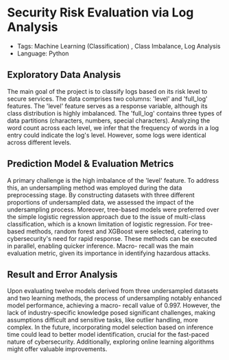 # Security Risk Evaluation via Log Analysis
- Tags: Machine Learning (Classification) , Class Imbalance, Log Analysis
- Language: Python
  
## Exploratory Data Analysis
The main goal of the project is to classify logs based on its risk level to secure services. The data comprises two columns: 'level' and 'full_log' features. The 'level' feature serves as a response variable, although its class distribution is highly imbalanced. The 'full_log' contains three types of data partitions (characters, numbers, special characters). Analyzing the word count across each level, we infer that the frequency of words in a log entry could indicate the log's level. However, some logs were identical across different levels.

## Prediction Model & Evaluation Metrics
A primary challenge is the high imbalance of the 'level' feature. To address this, an undersampling method was employed during the data preprocessing stage. By constructing datasets with three different proportions of undersampled data, we assessed the impact of the undersampling process. Moreover, tree-based models were preferred over the simple logistic regression approach due to the issue of multi-class classification, which is a known limitation of logistic regression. For tree- based methods, random forest and XGBoost were selected, catering to cybersecurity's need for rapid response. These methods can be executed in parallel, enabling quicker inference. Macro- recall was the main evaluation metric, given its importance in identifying hazardous attacks.

## Result and Error Analysis
Upon evaluating twelve models derived from three undersampled datasets and two learning methods, the process of undersampling notably enhanced model performance, achieving a macro- recall value of 0.997. However, the lack of industry-specific knowledge posed significant challenges, making assumptions difficult and sensitive tasks, like outlier handling, more complex. In the future, incorporating model selection based on inference time could lead to better model identification, crucial for the fast-paced nature of cybersecurity. Additionally, exploring online learning algorithms might offer valuable improvements.
